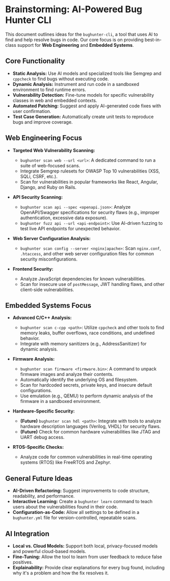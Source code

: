 # Brainstorming: AI-Powered Bug Hunter CLI

This document outlines ideas for the `bughunter-cli`, a tool that uses AI to find and help resolve bugs in code. Our core focus is on providing best-in-class support for **Web Engineering** and **Embedded Systems**.

## Core Functionality

- **Static Analysis:** Use AI models and specialized tools like Semgrep and `cppcheck` to find bugs without executing code.
- **Dynamic Analysis:** Instrument and run code in a sandboxed environment to find runtime errors.
- **Vulnerability Detection:** Fine-tune models for specific vulnerability classes in web and embedded contexts.
- **Automated Patching:** Suggest and apply AI-generated code fixes with user confirmation.
- **Test Case Generation:** Automatically create unit tests to reproduce bugs and improve coverage.

## Web Engineering Focus

- **Targeted Web Vulnerability Scanning:**
  - `bughunter scan web --url <url>`: A dedicated command to run a suite of web-focused scans.
  - Integrate Semgrep rulesets for OWASP Top 10 vulnerabilities (XSS, SQLi, CSRF, etc.).
  - Scan for vulnerabilities in popular frameworks like React, Angular, Django, and Ruby on Rails.

- **API Security Scanning:**
  - `bughunter scan api --spec <openapi.json>`: Analyze OpenAPI/Swagger specifications for security flaws (e.g., improper authentication, excessive data exposure).
  - `bughunter fuzz api --url <api-endpoint>`: Use AI-driven fuzzing to test live API endpoints for unexpected behavior.

- **Web Server Configuration Analysis:**
  - `bughunter scan config --server <nginx|apache>`: Scan `nginx.conf`, `.htaccess`, and other web server configuration files for common security misconfigurations.

- **Frontend Security:**
  - Analyze JavaScript dependencies for known vulnerabilities.
  - Scan for insecure use of `postMessage`, JWT handling flaws, and other client-side vulnerabilities.

## Embedded Systems Focus

- **Advanced C/C++ Analysis:**
  - `bughunter scan c-cpp <path>`: Utilize `cppcheck` and other tools to find memory leaks, buffer overflows, race conditions, and undefined behavior.
  - Integrate with memory sanitizers (e.g., AddressSanitizer) for dynamic analysis.

- **Firmware Analysis:**
  - `bughunter scan firmware <firmware.bin>`: A command to unpack firmware images and analyze their contents.
  - Automatically identify the underlying OS and filesystem.
  - Scan for hardcoded secrets, private keys, and insecure default configurations.
  - Use emulation (e.g., QEMU) to perform dynamic analysis of the firmware in a sandboxed environment.

- **Hardware-Specific Security:**
  - **(Future)** `bughunter scan hdl <path>`: Integrate with tools to analyze hardware description languages (Verilog, VHDL) for security flaws.
  - **(Future)** Check for common hardware vulnerabilities like JTAG and UART debug access.

- **RTOS-Specific Checks:**
  - Analyze code for common vulnerabilities in real-time operating systems (RTOS) like FreeRTOS and Zephyr.

## General Future Ideas

- **AI-Driven Refactoring:** Suggest improvements to code structure, readability, and performance.
- **Interactive Learning:** Create a `bughunter learn` command to teach users about the vulnerabilities found in their code.
- **Configuration-as-Code:** Allow all settings to be defined in a `bughunter.yml` file for version-controlled, repeatable scans.

## AI Integration

- **Local vs. Cloud Models:** Support both local, privacy-focused models and powerful cloud-based models.
- **Fine-Tuning:** Allow the tool to learn from user feedback to reduce false positives.
- **Explainability:** Provide clear explanations for every bug found, including why it's a problem and how the fix resolves it.
